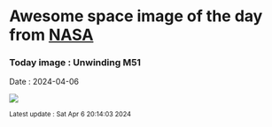 
# Awesome space image of the day from [NASA](https://api.nasa.gov/)

### Today image : Unwinding M51
Date : 2024-04-06

![](https://apod.nasa.gov/apod/image/2404/M51Unwound_crop600.jpg)

<small>Latest update : Sat Apr  6 20:14:03 2024</small>
        